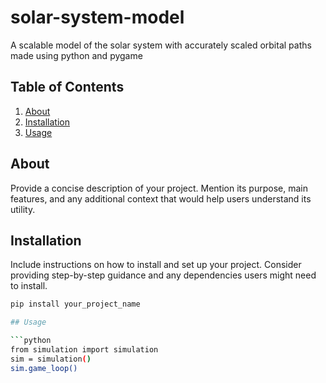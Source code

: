 # solar-system-model
A scalable model of the solar system with accurately scaled orbital paths made using python and pygame

## Table of Contents

1. [About](#about)
2. [Installation](#installation)
3. [Usage](#usage)

## About

Provide a concise description of your project. Mention its purpose, main features, and any additional context that would help users understand its utility.

## Installation

Include instructions on how to install and set up your project. Consider providing step-by-step guidance and any dependencies users might need to install.

```bash
pip install your_project_name

## Usage

```python
from simulation import simulation
sim = simulation()
sim.game_loop()
